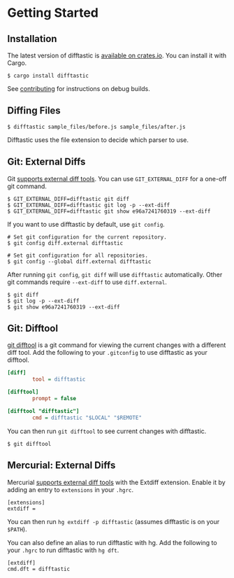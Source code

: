 # Getting Started

## Installation

The latest version of difftastic is [available on
crates.io](https://crates.io/crates/difftastic). You can install it
with Cargo.

```
$ cargo install difftastic
```

See [contributing](./contributing.md) for instructions on debug
builds.

## Diffing Files

```
$ difftastic sample_files/before.js sample_files/after.js
```

Difftastic uses the file extension to decide which parser to use.

## Git: External Diffs

Git [supports external diff
tools](https://git-scm.com/docs/diff-config#Documentation/diff-config.txt-diffexternal). You
can use `GIT_EXTERNAL_DIFF` for a one-off git command.

```
$ GIT_EXTERNAL_DIFF=difftastic git diff
$ GIT_EXTERNAL_DIFF=difftastic git log -p --ext-diff
$ GIT_EXTERNAL_DIFF=difftastic git show e96a7241760319 --ext-diff
```

If you want to use difftastic by default, use `git config`.

```
# Set git configuration for the current repository.
$ git config diff.external difftastic

# Set git configuration for all repositories.
$ git config --global diff.external difftastic
```

After running `git config`, `git diff` will use `difftastic`
automatically. Other git commands require `--ext-diff` to use
`diff.external`.

```
$ git diff
$ git log -p --ext-diff
$ git show e96a7241760319 --ext-diff
```

## Git: Difftool

[git difftool](https://git-scm.com/docs/git-difftool) is a git command
for viewing the current changes with a different diff tool.  Add the
following to your `.gitconfig` to use difftastic as your difftool.

```ini
[diff]
        tool = difftastic

[difftool]
        prompt = false

[difftool "difftastic"]
        cmd = difftastic "$LOCAL" "$REMOTE"
```

You can then run `git difftool` to see current changes with difftastic.

```
$ git difftool
```

## Mercurial: External Diffs

Mercurial [supports external diff
tools](https://www.mercurial-scm.org/wiki/ExtdiffExtension) with the
Extdiff extension. Enable it by adding an entry to `extensions` in
your `.hgrc`.

```
[extensions]
extdiff =
```

You can then run `hg extdiff -p difftastic` (assumes difftastic is on
your `$PATH`).

You can also define an alias to run difftastic with hg. Add the
following to your `.hgrc` to run difftastic with `hg dft`.

```
[extdiff]
cmd.dft = difftastic
```
